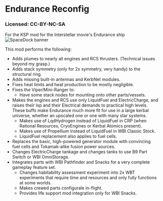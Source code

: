 # Endurance Reconfig
### Licensed: CC-BY-NC-SA
For the KSP mod for the Interstellar movie's Endurance ship
![SpaceDock banner](https://i.imgur.com/I3NKBhG.png)

This mod performs the following:
* Adds plumes to nearly all engines and RCS thrusters. (Technical issues beyond my grasp.)
* Adds stack symmetry (only for 2x symmetry, very handy) to the structural ring.
* Adds missing built-in antennas and KerbNet modules.
* Fixes heat limits and heat production to be mostly negligible.
* Fixes the Viper/Mini-Ranger to:
  * Have some stack nodes for mounting onto other parts/vessels.
* Makes the engines and RCS use only LiquidFuel and ElectricCharge, and raises their Isp and their Electrical demands to practical high levels. These buffs make Endurance much more fit for use in a large kerbal universe, whether an upscaled one or one with many star systems.
  * Makes use of LqdHydrogen instead of LiquidFuel in CRP (when Rational Resources, CryoEngines or Kerbal Atomics present).
  * Makes use of Propellium instead of LiquidFuel in WBI Classic Stock.
  * LiquidFuel replacement also applies to fuel cells.
* Replaces the basic, high-powered generator module with convincing fuel cells and Tokamak-alike fusion power sources.
* Changes ElectricCharge tankage and changes tanks to use B9 Part Switch or WBI OmniStorage.
* Integrates parts with WBI Pathfinder and Snacks for a very complete gameplay feature set.
  * Changes habitability assessment experiment into 2x WBT experiments that require time and resources and only fully functions at some worlds.
  * Makes crewed parts configurale in-flight.
  * Provides life support mod integration only for WBI Snacks.
